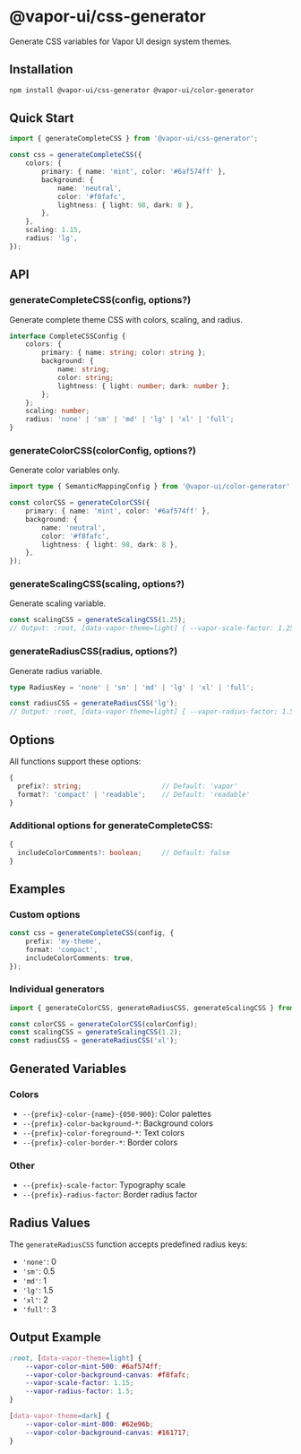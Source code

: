 # @vapor-ui/css-generator

Generate CSS variables for Vapor UI design system themes.

## Installation

```bash
npm install @vapor-ui/css-generator @vapor-ui/color-generator
```

## Quick Start

```typescript
import { generateCompleteCSS } from '@vapor-ui/css-generator';

const css = generateCompleteCSS({
    colors: {
        primary: { name: 'mint', color: '#6af574ff' },
        background: {
            name: 'neutral',
            color: '#f8fafc',
            lightness: { light: 98, dark: 8 },
        },
    },
    scaling: 1.15,
    radius: 'lg',
});
```

## API

### generateCompleteCSS(config, options?)

Generate complete theme CSS with colors, scaling, and radius.

```typescript
interface CompleteCSSConfig {
    colors: {
        primary: { name: string; color: string };
        background: {
            name: string;
            color: string;
            lightness: { light: number; dark: number };
        };
    };
    scaling: number;
    radius: 'none' | 'sm' | 'md' | 'lg' | 'xl' | 'full';
}
```

### generateColorCSS(colorConfig, options?)

Generate color variables only.

```typescript
import type { SemanticMappingConfig } from '@vapor-ui/color-generator';

const colorCSS = generateColorCSS({
    primary: { name: 'mint', color: '#6af574ff' },
    background: {
        name: 'neutral',
        color: '#f8fafc',
        lightness: { light: 98, dark: 8 },
    },
});
```

### generateScalingCSS(scaling, options?)

Generate scaling variable.

```typescript
const scalingCSS = generateScalingCSS(1.25);
// Output: :root, [data-vapor-theme=light] { --vapor-scale-factor: 1.25; }
```

### generateRadiusCSS(radius, options?)

Generate radius variable.

```typescript
type RadiusKey = 'none' | 'sm' | 'md' | 'lg' | 'xl' | 'full';

const radiusCSS = generateRadiusCSS('lg');
// Output: :root, [data-vapor-theme=light] { --vapor-radius-factor: 1.5; }
```

## Options

All functions support these options:

```typescript
{
  prefix?: string;                    // Default: 'vapor'
  format?: 'compact' | 'readable';    // Default: 'readable'
}
```

### Additional options for generateCompleteCSS:

```typescript
{
  includeColorComments?: boolean;     // Default: false
}
```

## Examples

### Custom options

```typescript
const css = generateCompleteCSS(config, {
    prefix: 'my-theme',
    format: 'compact',
    includeColorComments: true,
});
```

### Individual generators

```typescript
import { generateColorCSS, generateRadiusCSS, generateScalingCSS } from '@vapor-ui/css-generator';

const colorCSS = generateColorCSS(colorConfig);
const scalingCSS = generateScalingCSS(1.2);
const radiusCSS = generateRadiusCSS('xl');
```

## Generated Variables

### Colors

- `--{prefix}-color-{name}-{050-900}`: Color palettes
- `--{prefix}-color-background-*`: Background colors
- `--{prefix}-color-foreground-*`: Text colors
- `--{prefix}-color-border-*`: Border colors

### Other

- `--{prefix}-scale-factor`: Typography scale
- `--{prefix}-radius-factor`: Border radius factor

## Radius Values

The `generateRadiusCSS` function accepts predefined radius keys:

- `'none'`: 0
- `'sm'`: 0.5
- `'md'`: 1
- `'lg'`: 1.5
- `'xl'`: 2
- `'full'`: 3

## Output Example

```css
:root, [data-vapor-theme=light] {
    --vapor-color-mint-500: #6af574ff;
    --vapor-color-background-canvas: #f8fafc;
    --vapor-scale-factor: 1.15;
    --vapor-radius-factor: 1.5;
}

[data-vapor-theme=dark] {
    --vapor-color-mint-800: #62e96b;
    --vapor-color-background-canvas: #161717;
}
```
